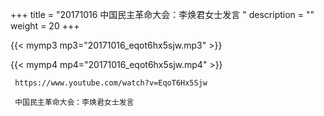 +++
title = "20171016  中国民主革命大会：李焕君女士发言 "
description = ""
weight = 20
+++

{{< mymp3 mp3="20171016_eqot6hx5sjw.mp3" >}}

{{< mymp4 mp4="20171016_eqot6hx5sjw.mp4" >}}

     https://www.youtube.com/watch?v=EqoT6Hx5Sjw 
     
     中国民主革命大会：李焕君女士发言 
